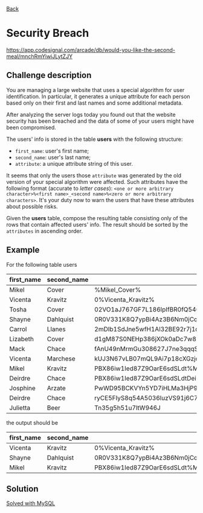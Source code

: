 [Back](../README.md)

# Security Breach

https://app.codesignal.com/arcade/db/would-you-like-the-second-meal/mnchRmYiwiJLytZJY

## Challenge description

You are managing a large website that uses a special algorithm for user identification. In particular, it generates a unique attribute for each person based only on their first and last names and some additional metadata.

After analyzing the server logs today you found out that the website security has been breached and the data of some of your users might have been compromised.

The users' info is stored in the table **users** with the following structure:

* `first_name`: user's first name;
* `second_name`: user's last name;
* `attribute`: a unique attribute string of this user.

It seems that only the users those `attribute` was generated by the old version of your special algorithm were affected. Such attributes have the following format (accurate to *letter cases*): `<one or more arbitrary character>%<first name>_<second name>%<zero or more arbitrary characters>`. It's your duty now to warn the users that have these attributes about possible risks.

Given the **users** table, compose the resulting table consisting only of the rows that contain affected users' info. The result should be sorted by the `attributes` in ascending order.

## Example

For the following table users

| first_name | second_name | attribute |
| ---------- | ----------- | --------- |
| Mikel | Cover | %Mikel_Cover% |
| Vicenta | Kravitz | 0%Vicenta_Kravitz% |
| Tosha | Cover | 02VO1aJ767GF7L186lpIfBR0fQ5406Q02YcpG42LDF4Bv26 |
| Shayne | Dahlquist 	| 0R0V331K8Q7ypBi4Az3B6Nm0jCqUk%Shayne_Dahlquist%46E3O0u7t7 |
| Carrol | Llanes 	| 2mDIb1SdJne5wfH1Al32BE92r7j1d60PJ263b2vyPn3zxQ2P7sVOM26J11UT6W0Np |
| Lizabeth | Cover 	| d1gM87S0NEHp386jXOk0aDc7w8bx4u8q7D82ff2Z4YT43iLyZ39xYbEDXMk |
| Mack | Chace | fAnU49nMrmGu308627J7ne3qqqSPJDnq6dwW607lahNB5DinTR2Rkp549G7 |
| Vicenta | Marchese | kUJ3N67vLB07mQL9Ai7p18cXGzjdT32r8283ZQi |
| Mikel | Kravitz | PBX86iw1Ied87Z9OarE6sdSLdt%Mikel_Kravitz%W73XOY9YaOgi060r2x12D2EmD7 |
| Deirdre | Chace | PBX86iw1Ied87Z9OarE6sdSLdtDeirdrelChaceW73XOY9YaOgi060r2x12D2EmD7 |
| Josphine | Arzate | PwWD95BCKVYn5YD7iHLMa3HjP9tH%josphine_arzate%d2hNHNd3RpqfUREN47 |
| Deirdre | Chace | ryCE5FIyS8q54A5036luzVS91j6C7P76E9X0O58htzgthuX24LG%DEirdre_Chace% |
| Julietta | Beer | Tn35g5h51u7ltW946J |

the output should be

| first_name | second_name | attribute |
| ---------- | ----------- | --------- |
| Vicenta | Kravitz | 0%Vicenta_Kravitz% |
| Shayne | Dahlquist | 0R0V331K8Q7ypBi4Az3B6Nm0jCqUk%Shayne_Dahlquist%46E3O0u7t7 |
| Mikel | Kravitz | PBX86iw1Ied87Z9OarE6sdSLdt%Mikel_Kravitz%W73XOY9YaOgi060r2x12D2EmD7 |

## Solution

[Solved with MySQL](./security_breach.sql)

